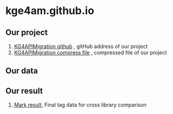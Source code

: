 # kge4am.github.io
## Our project
1. [KG4APIMigration github](https://github.com/FudanSELab/KG4APIMigration) , gitHub address of our project
2. [KG4APIMigration compress file](https://github.com/kge4am/kge4am.github.io/blob/main/KG4APIMigration.zip) , compressed file of our project 

## Our data

## Our result
1. [Mark result](https://github.com/kge4am/kge4am.github.io/blob/main/mark_result.csv), Final tag data for cross library comparison
